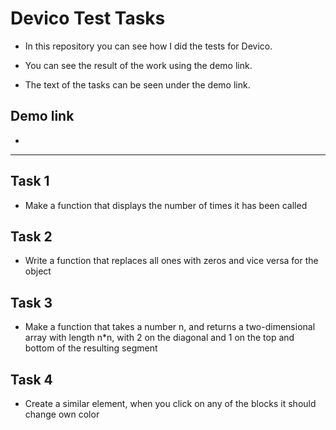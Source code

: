 # Devico Test Tasks

- In this repository you can see how I did the tests for Devico.

- You can see the result of the work using the demo link.

- The text of the tasks can be seen under the demo link.

## Demo link

* 

---

## Task 1

* Make a function that displays the number of times it has been called

## Task 2

* Write a function that replaces all ones with zeros and vice versa for the
object

## Task 3

* Make a function that takes a number n, and returns a two-dimensional array with
  length n*n, with 2 on the diagonal and 1 on the top and bottom of the resulting
  segment

## Task 4

* Create a similar element, when you click on any of the blocks it should change
  own color